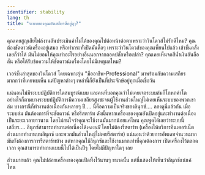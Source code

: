 ```yaml
---
identifier: stability
lang: th
title: "ระบบของคุณยังเสถียรดีอยู่ฤๅ?"
---
```


คุณเคยสูญเสียไฟล์งานอันประเมินค่าไม่ได้ของคุณไปต่อหน้าต่อตาเพราะว่าวินโดวส์ไม่รักดีไหม? คุณต้องชัตดาวน์เครื่องอยู่เสมอ หรือทำกระทั่งปิดมันดื้อๆ เพราะว่าวินโดวส์ของคุณเพี้ยนไปแล้ว เข้าขั้นคลั่งเลยก็ว่าได้ มันไม่ยอมให้คุณทำอะไรอย่างอื่นนอกจากถอดปลั๊กหรือเปล่า? คุณเคยเห็นจอสีน้ำเงินอันลือลั่น หรือได้รับข้อความให้ชัตดาวน์เครื่องโดยไม่มีเหตุผลไหม?

เวอร์ชั่นล่าสุดของวินโดวส์ โดยเฉพาะรุ่น "มืออาชีพ-Professional" มาพร้อมกับความเสถียรมากกว่าที่เคยพบเห็น แต่ปัญหาต่างๆ เหล่านี้ก็ยังเป็นที่ประจักษ์อยู่ทุกเมื่อเชื่อวัน

แน่นอนไม่มีระบบปฏิบัติการใดสมบูรณ์แบบ และคนที่บอกคุณว่าไม่เคยเจอระบบล่มก็โกหกคำโต อย่างไรก็ตามบางระบบปฏิบัติการมีความเสถียรสูงซะจนผู้ใช้งานส่วนใหญ่ไม่เคยเห็นระบบของพวกเขาล่ม บางกรณีก็ทำงานต่อเนื่องกันหลายๆ ปี.... นี่คือความเป็นจริงของลินุกซ์.... ลองดูนี่แล้วกัน เมื่อระบบล่ม มันต้องการที่จะชัตดาวน์ หรือรีสตาร์ท ดังนั้นหากเครื่องของคุณยังเปิดอยู่และทำงานต่อเนื่องเป็นระยะเวลายาวนาน โดยไม่สนใจว่าคุณจะใช้งานมันมากน้อยแค่ไหน คุณพูดได้เลยว่าระบบนี้เสถียร.... ลินุกซ์สามารถทำงานต่อเนื่องได้<i>หลายปี</i> โดยไม่ต้องรีสตาร์ท (เครื่องให้บริการอินเตอร์เน็ตส่วนมากทำงานบนลินุกซ์ และพวกมันส่วนใหญ่ไม่เคยรีสตาร์ท) แน่นอนว่าด้วยการอัพเดทจำนวนมาก มันยังต้องการการรีสตาร์ทบ้าง แต่หากคุณใช้ลินุกซ์และใช้งานมากเท่าที่คุณต้องการ เปิดเครื่องไว้ตลอดเวลา คุณสามารถทำงานแบบนี้ไปได้เป็นปีๆ โดยไม่มีปัญหาใดๆ เลย

ส่วนมากแล้ว คุณไม่ปล่อยเครื่องของคุณเปิดทิ้งไว้นานๆ ขนาดนั้น แต่นี่แสดงให้เห็นว่าลินุกซ์แน่แค่ไหน




